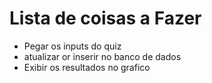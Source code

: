 # Lista de coisas a Fazer

- Pegar os inputs do quiz
- atualizar or inserir no banco de dados
- Exibir os resultados no grafico